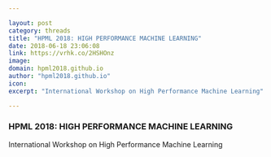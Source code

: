 ```yaml
---

layout: post
category: threads
title: "HPML 2018: HIGH PERFORMANCE MACHINE LEARNING"
date: 2018-06-18 23:06:08
link: https://vrhk.co/2HSHOnz
image: 
domain: hpml2018.github.io
author: "hpml2018.github.io"
icon: 
excerpt: "International Workshop on High Performance Machine Learning"

---
```


### HPML 2018: HIGH PERFORMANCE MACHINE LEARNING

International Workshop on High Performance Machine Learning